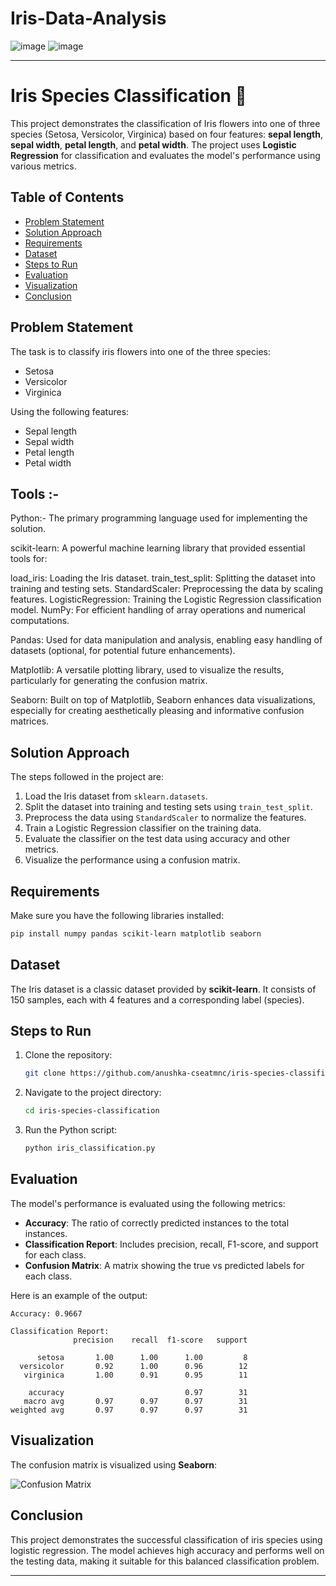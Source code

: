 # Iris-Data-Analysis
![image](https://github.com/user-attachments/assets/c54bbd85-7c20-48ba-b6b3-cd0cd73080cd) ![image](https://github.com/user-attachments/assets/680ccf3e-930a-485b-93a4-22d6198c8682)



---

# Iris Species Classification 🌸

This project demonstrates the classification of Iris flowers into one of three species (Setosa, Versicolor, Virginica) based on four features: **sepal length**, **sepal width**, **petal length**, and **petal width**. The project uses **Logistic Regression** for classification and evaluates the model's performance using various metrics.

## Table of Contents

- [Problem Statement](#problem-statement)
- [Solution Approach](#solution-approach)
- [Requirements](#requirements)
- [Dataset](#dataset)
- [Steps to Run](#steps-to-run)
- [Evaluation](#evaluation)
- [Visualization](#visualization)
- [Conclusion](#conclusion)

## Problem Statement

The task is to classify iris flowers into one of the three species:
- Setosa
- Versicolor
- Virginica

Using the following features:
- Sepal length
- Sepal width
- Petal length
- Petal width

  
 ## Tools :-
Python:- The primary programming language used for implementing the solution.

scikit-learn: A powerful machine learning library that provided essential tools for:

load_iris: Loading the Iris dataset.
train_test_split: Splitting the dataset into training and testing sets.
StandardScaler: Preprocessing the data by scaling features.
LogisticRegression: Training the Logistic Regression classification model.
NumPy: For efficient handling of array operations and numerical computations.

Pandas: Used for data manipulation and analysis, enabling easy handling of datasets (optional, for potential future enhancements).

Matplotlib: A versatile plotting library, used to visualize the results, particularly for generating the confusion matrix.

Seaborn: Built on top of Matplotlib, Seaborn enhances data visualizations, especially for creating aesthetically pleasing and informative confusion matrices.
## Solution Approach

The steps followed in the project are:

1. Load the Iris dataset from `sklearn.datasets`.
2. Split the dataset into training and testing sets using `train_test_split`.
3. Preprocess the data using `StandardScaler` to normalize the features.
4. Train a Logistic Regression classifier on the training data.
5. Evaluate the classifier on the test data using accuracy and other metrics.
6. Visualize the performance using a confusion matrix.

## Requirements

Make sure you have the following libraries installed:

```bash
pip install numpy pandas scikit-learn matplotlib seaborn
```

## Dataset

The Iris dataset is a classic dataset provided by **scikit-learn**. It consists of 150 samples, each with 4 features and a corresponding label (species).

## Steps to Run

1. Clone the repository:
   ```bash
   git clone https://github.com/anushka-cseatmnc/iris-species-classification.git
   ```
   
2. Navigate to the project directory:
   ```bash
   cd iris-species-classification
   ```

3. Run the Python script:
   ```bash
   python iris_classification.py
   ```

## Evaluation

The model's performance is evaluated using the following metrics:
- **Accuracy**: The ratio of correctly predicted instances to the total instances.
- **Classification Report**: Includes precision, recall, F1-score, and support for each class.
- **Confusion Matrix**: A matrix showing the true vs predicted labels for each class.

Here is an example of the output:

```plaintext
Accuracy: 0.9667

Classification Report:
              precision    recall  f1-score   support

      setosa       1.00      1.00      1.00         8
  versicolor       0.92      1.00      0.96        12
   virginica       1.00      0.91      0.95        11

    accuracy                           0.97        31
   macro avg       0.97      0.97      0.97        31
weighted avg       0.97      0.97      0.97        31
```

## Visualization

The confusion matrix is visualized using **Seaborn**:

![Confusion Matrix](images/confusion_matrix.png)

## Conclusion

This project demonstrates the successful classification of iris species using logistic regression. The model achieves high accuracy and performs well on the testing data, making it suitable for this balanced classification problem.

---
